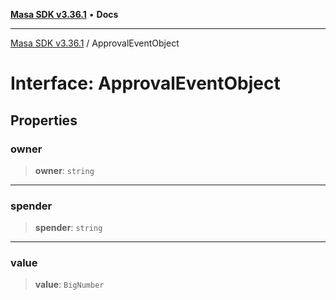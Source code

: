 [**Masa SDK v3.36.1**](../README.md) • **Docs**

***

[Masa SDK v3.36.1](../globals.md) / ApprovalEventObject

# Interface: ApprovalEventObject

## Properties

### owner

> **owner**: `string`

***

### spender

> **spender**: `string`

***

### value

> **value**: `BigNumber`

